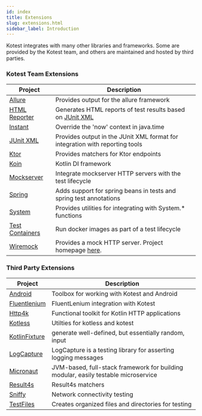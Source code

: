 ```yaml
---
id: index
title: Extensions
slug: extensions.html
sidebar_label: Introduction
---
```


Kotest integrates with many other libraries and frameworks. Some are provided by the Kotest team, and others are
maintained and hosted by third parties.

### Kotest Team Extensions

| Project                               | Description                                                                  |
|---------------------------------------|------------------------------------------------------------------------------|
| [Allure](allure.md)                   | Provides output for the allure framework                                     |
| [HTML Reporter](html_reporter.md)     | Generates HTML reports of test results based on [JUnit XML](junit_xml.md)    |
| [Instant](instant.md)                 | Override the 'now' context in java.time                                      |
| [JUnit XML](junit_xml.md)             | Provides output in the JUnit XML format for integration with reporting tools |
| [Ktor](ktor.md)                       | Provides matchers for Ktor endpoints                                         |
| [Koin](koin.md)                       | Kotlin DI framework                                                          |
| [Mockserver](mockserver.md)           | Integrate mockserver HTTP servers with the test lifecycle                    |
| [Spring](spring.md)                   | Adds support for spring beans in tests and spring test annotations           |
| [System](system.md)                   | Provides utilities for integrating with System.* functions                   |
| [Test Containers](test_containers.md) | Run docker images as part of a test lifecycle                                |
| [Wiremock](wiremock.md)               | Provides a mock HTTP server. Project homepage [here](http://wiremock.org/).  |

### Third Party Extensions

| Project                                                                                          | Description                                                                        |
|--------------------------------------------------------------------------------------------------|------------------------------------------------------------------------------------|
| [Android](https://github.com/LeoColman/kotest-android)                                           | Toolbox for working with Kotest and Android                                        |
| [Fluentlenium](https://fluentlenium.io/docs/test-runners/#kotest)                                | FluentLenium integration with Kotest                                               |
| [Http4k](https://www.http4k.org/guide/reference/kotest/)                                         | Functional toolkit for Kotlin HTTP applications                                    |
| [Kotless](https://github.com/LeoColman/kotest-kotless)                                           | Utilties for kotless and kotest                                                    |
| [KotlinFixture](https://github.com/appmattus/kotlinfixture/blob/main/fixture-kotest/README.adoc) | generate well-defined, but essentially random, input                               |
| [LogCapture](https://github.com/jsalinaspolo/logcapture)                                         | LogCapture is a testing library for asserting logging messages                     |
| [Micronaut](https://github.com/micronaut-projects/micronaut-test)                                | JVM-based, full-stack framework for building modular, easily testable microservice |
| [Result4s](https://github.com/MrBergin/result4k-kotest-matchers)                                 | Result4s matchers                                                                  |
| [Sniffy](https://www.sniffy.io/docs/latest/#_integration_with_kotest)                            | Network connectivity testing                                                       |
| [TestFiles](https://github.com/jGleitz/testfiles)                                                | Creates organized files and directories for testing                                |
